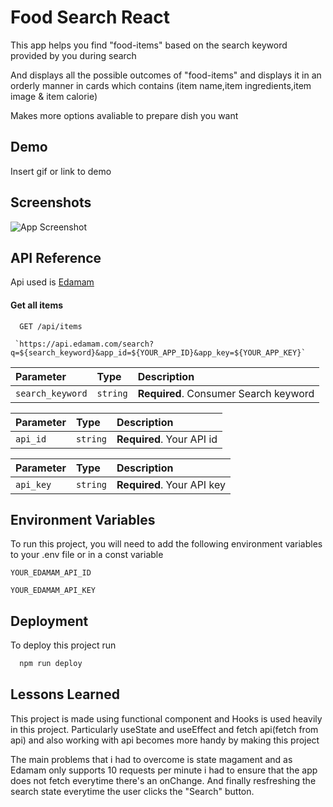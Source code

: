 
# Food Search React

This app helps you find "food-items" based on the search keyword provided by you during search

And displays all the possible outcomes of "food-items" and displays it in an orderly manner in cards which contains (item name,item ingredients,item image & item calorie)

Makes more options avaliable to prepare dish you want



## Demo

Insert gif or link to demo

  
## Screenshots

![App Screenshot](https://via.placeholder.com/468x300?text=App+Screenshot+Here)

  
## API Reference

Api used is [Edamam](https://www.edamam.com/)

#### Get all items

```http
  GET /api/items

 `https://api.edamam.com/search?q=${search_keyword}&app_id=${YOUR_APP_ID}&app_key=${YOUR_APP_KEY}`
```

| Parameter | Type     | Description                |
| :-------- | :------- | :------------------------- |
| `search_keyword` | `string` | **Required**. Consumer Search keyword |

| Parameter | Type     | Description                |
| :-------- | :------- | :------------------------- |
| `api_id` | `string` | **Required**. Your API id |


| Parameter | Type     | Description                |
| :-------- | :------- | :------------------------- |
| `api_key` | `string` | **Required**. Your API key |


  
## Environment Variables

To run this project, you will need to add the following environment variables to your .env file or in a const variable

`YOUR_EDAMAM_API_ID`

`YOUR_EDAMAM_API_KEY`

  
## Deployment

To deploy this project run

```bash
  npm run deploy
```

  
## Lessons Learned

This project is made using functional component and Hooks is used heavily in this project.
Particularly useState and useEffect and fetch api(fetch from api) and also working with api becomes more handy by making this project

The main problems that i had to overcome is state magament and as Edamam only supports 10 requests per minute i had to ensure that the app does not fetch everytime there's an onChange.
And finally resfreshing the search state everytime the user clicks the "Search" button.

  
